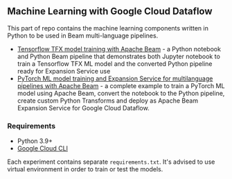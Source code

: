 ## Machine Learning with Google Cloud Dataflow

This part of repo contains the machine learning components written in Python to be used in Beam multi-language pipelines.

* [Tensorflow TFX model training with Apache Beam](salesforce/tfx/regression) - a Python notebook and Python Beam pipeline that demonstrates both Jupyter notebook to train a Tensorflow TFX ML model and the converted Python pipeline ready for Expansion Service use
* [PyTorch ML model training and Expansion Service for multilanguage pipelines with Apache Beam](salesforce/pytorch/anomaly_detection) - a complete example to train a PyTorch ML model using Apache Beam, convert the notebook to the Python pipeline, create custom Python Transforms and deploy as Apache Beam Expansion Service for Google Cloud Dataflow.

### Requirements

* Python 3.9+
* [Google Cloud CLI](https://cloud.google.com/sdk/docs/install)

Each experiment contains separate `requirements.txt`. It's advised to use virtual environment in order to train or test the models.


